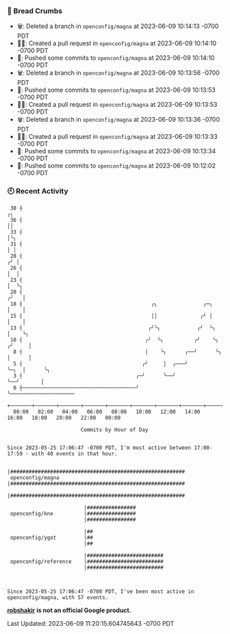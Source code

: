 ### 🍞 Bread Crumbs

 * 🗑: Deleted a branch in `openconfig/magna` at 2023-06-09 10:14:13 -0700 PDT
 * ✍🏼: Created a pull request in `openconfig/magna` at 2023-06-09 10:14:10 -0700 PDT
 * 🚢: Pushed some commits to `openconfig/magna` at 2023-06-09 10:14:10 -0700 PDT
 * 🗑: Deleted a branch in `openconfig/magna` at 2023-06-09 10:13:56 -0700 PDT
 * 🚢: Pushed some commits to `openconfig/magna` at 2023-06-09 10:13:53 -0700 PDT
 * ✍🏼: Created a pull request in `openconfig/magna` at 2023-06-09 10:13:53 -0700 PDT
 * 🗑: Deleted a branch in `openconfig/magna` at 2023-06-09 10:13:36 -0700 PDT
 * ✍🏼: Created a pull request in `openconfig/magna` at 2023-06-09 10:13:33 -0700 PDT
 * 🚢: Pushed some commits to `openconfig/magna` at 2023-06-09 10:13:34 -0700 PDT
 * 🚢: Pushed some commits to `openconfig/magna` at 2023-06-09 10:12:02 -0700 PDT

### 🕘 Recent Activity
```
 38 ┼                                                                        ╭╮
 36 ┤                                                                        ││
 33 ┤                                                                        │╰╮
 31 ┤                                                                        │ │
 28 ┤                                                                       ╭╯ │
 26 ┤                                                                       │  │
 23 ┤                                                                       │  ╰╮
 20 ┤                                                                      ╭╯   │
 18 ┤                                          ╭╮               ╭─╮        │    │
 15 ┤                                          ││              ╭╯ │        │    │
 13 ┤                                         ╭╯╰╮            ╭╯  ╰╮       │    ╰╮
 10 ┤                                        ╭╯  ╰╮          ╭╯    ╰╮     ╭╯     │
  8 ┤                                        │    ╰╮      ╭──╯      ╰╮    │      │
  5 ┤                                       ╭╯     │  ╭───╯          ╰─╮  │      ╰╮
  3 ┤                                     ╭─╯      ╰──╯                ╰──╯       │
  0 ┼─────────────────────────────────────╯                                       ╰─────────────────────
    +───────+───────+───────+───────+───────+───────+───────+───────+───────+───────+───────+───────+────
  00:00   02:00   04:00   06:00   08:00   10:00   12:00   14:00   16:00   18:00   20:00   22:00   00:00   

						Commits by Hour of Day


Since 2023-05-25 17:06:47 -0700 PDT, I'm most active between 17:00-17:59 - with 40 events in that hour.

```



```
                         |#########################################################
 openconfig/magna        |#########################################################
                         |#########################################################

                         |################
 openconfig/kne          |################
                         |################

                         |##
 openconfig/ygot         |##
                         |##

                         |#########################
 openconfig/reference    |#########################
                         |#########################



Since 2023-05-25 17:06:47 -0700 PDT, I've been most active in openconfig/magna, with 57 events.

```
**[robshakir](mailto:robjs@google.com) is not an official Google product.**  


Last Updated: 2023-06-09 11:20:15.604745643 -0700 PDT
